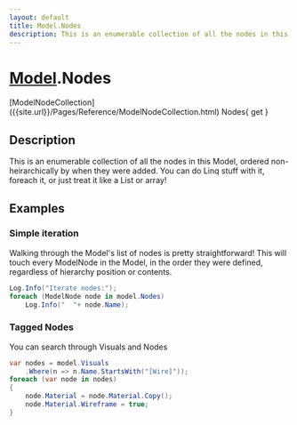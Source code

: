 ```yaml
---
layout: default
title: Model.Nodes
description: This is an enumerable collection of all the nodes in this Model, ordered non-heirarchically by when they were added. You can do Linq stuff with it, foreach it, or just treat it like a List or array!
---
```

# [Model]({{site.url}}/Pages/Reference/Model.html).Nodes

<div class='signature' markdown='1'>
[ModelNodeCollection]({{site.url}}/Pages/Reference/ModelNodeCollection.html) Nodes{ get }
</div>

## Description
This is an enumerable collection of all the nodes in this
Model, ordered non-heirarchically by when they were added. You can
do Linq stuff with it, foreach it, or just treat it like a List or
array!


## Examples

### Simple iteration
Walking through the Model's list of nodes is pretty
straightforward! This will touch every ModelNode in the Model,
in the order they were defined, regardless of hierarchy position
or contents.
```csharp
Log.Info("Iterate nodes:");
foreach (ModelNode node in model.Nodes)
	Log.Info("  "+ node.Name);
```
### Tagged Nodes
You can search through Visuals and Nodes
```csharp
var nodes = model.Visuals
	.Where(n => n.Name.StartsWith("[Wire]"));
foreach (var node in nodes)
{
	node.Material = node.Material.Copy();
	node.Material.Wireframe = true;
}
```

